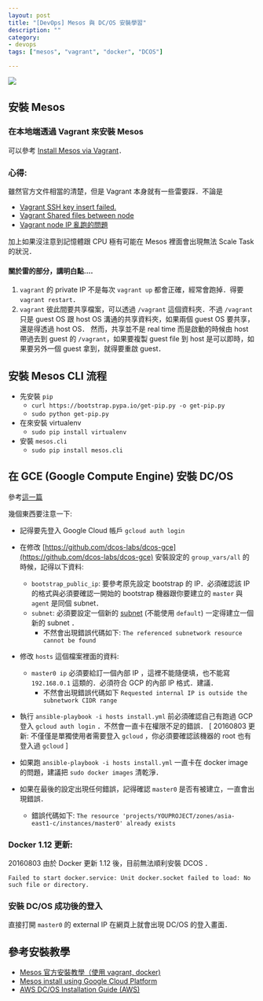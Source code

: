 ```yaml
---
layout: post
title: "[DevOps] Mesos 與 DC/OS 安裝學習"
description: ""
category: 
- devops
tags: ["mesos", "vagrant", "docker", "DCOS"]

---
```


![](http://timothysc.github.io/images/mesos_logo.png)

## 安裝 Mesos

### 在本地端透過 Vagrant 來安裝 Mesos

可以參考 [Install Mesos via Vagrant](https://open.mesosphere.com/advanced-course/introduction/)．

### 心得:

雖然官方文件相當的清楚，但是 Vagrant 本身就有一些雷要踩．不論是

- [Vagrant SSH key insert failed.](http://stackoverflow.com/questions/22922891/vagrant-ssh-authentication-failure)
- [Vagrant Shared files between node](http://stackoverflow.com/questions/16704059/easiest-way-to-copy-a-single-file-from-host-to-vagrant-guest)
- [Vagrant node IP 亂跑的問題](http://stackoverflow.com/questions/22357624/why-isnt-vagrant-private-network-not-set-up-when-configured-within-provider-blo)

加上如果沒注意到記憶體跟 CPU 極有可能在 Mesos 裡面會出現無法 Scale Task 的狀況．

#### 關於雷的部分，講明白點....

1. `vagrant` 的 private IP 不是每次 `vagrant up` 都會正確，經常會跑掉．得要 `vagrant restart`．
2. `vagrant` 彼此間要共享檔案，可以透過 `/vagrant` 這個資料夾．不過 `/vagrant` 只是 guest OS 跟 host OS 溝通的共享資料夾，如果兩個 guest OS 要共享，還是得透過 host OS． 然而，共享並不是 real time 而是啟動的時候由 host 帶過去到 guest 的 `/vagrant`，如果要複製 guest file 到 host 是可以即時，如果要另外一個 guest 拿到，就得要重啟 guest．

## 安裝 Mesos CLI 流程

- 先安裝 `pip`
	- `curl https://bootstrap.pypa.io/get-pip.py -o get-pip.py`
	- `sudo python get-pip.py`
- 在來安裝 virtualenv
	- `sudo pip install virtualenv`
- 安裝 `mesos.cli`
	- `sudo pip install mesos.cli`

## 在 GCE (Google Compute Engine) 安裝 DC/OS 

參考[這一篇](https://dcos.io/docs/1.7/administration/installing/cloud/gce/#install)

幾個東西要注意一下:

- 記得要先登入 Google Cloud 帳戶 `gcloud auth login`
- 在修改 [https://github.com/dcos-labs/dcos-gce](https://github.com/dcos-labs/dcos-gce) 安裝設定的 `group_vars/all` 的時候，記得以下資料:
	-  `bootstrap_public_ip`: 要參考原先設定 bootstrap 的 IP．必須確認該 IP 的格式與必須要確認一開始的 bootstrap 機器跟你要建立的 `master` 與 `agent` 是同個 subnet．
	-  `subnet`: 必須要設定一個新的 [subnet](https://cloud.google.com/compute/docs/subnetworks) (不能使用 `default`) 一定得建立一個新的 subnet ．
		-  不然會出現錯誤代碼如下: `The referenced subnetwork resource cannot be found`
-  修改 `hosts` 這個檔案裡面的資料:
	-  `master0 ip` 必須要給訂一個內部 IP ，這裡不能隨便填，也不能寫 `192.168.0.1` 這類的．必須符合 GCP 的內部 IP 格式．建議．
		-  不然會出現錯誤代碼如下 `Requested internal IP is outside the subnetwork CIDR range`

- 執行 `ansible-playbook -i hosts install.yml` 前必須確認自己有跑過 GCP 登入 `gcloud auth login` ．不然會一直卡在權限不足的錯誤． [ 20160803 更新: 不僅僅是單獨使用者需要登入 `gcloud` ，你必須要確認該機器的 root 也有登入過 `gcloud` ]
- 如果跑 `ansible-playbook -i hosts install.yml` 一直卡在 docker image 的問題，建議把 `sudo docker images` 清乾淨．
- 如果在最後的設定出現任何錯誤，記得確認 `master0` 是否有被建立，一直會出現錯誤．
	- 錯誤代碼如下: `The resource 'projects/YOUPROJECT/zones/asia-east1-c/instances/master0' already exists`


### Docker 1.12 更新:

20160803 由於 Docker 更新 1.12 後，目前無法順利安裝 DCOS ．

`Failed to start docker.service: Unit docker.socket failed to load: No such file or directory.`


### 安裝 DC/OS 成功後的登入

直接打開 `master0` 的 external IP 在網頁上就會出現 DC/OS 的登入畫面．

## 參考安裝教學

- [Mesos 官方安裝教學（使用 vagrant, docker)](https://open.mesosphere.com/advanced-course/installing-software/)
- [Mesos install using Google Cloud Platform](https://peihsinsu.gitbooks.io/docker-note-book/content/mesos-install.html)
- [AWS DC/OS Installation Guide (AWS)](https://dcos.io/docs/1.7/administration/installing/cloud/aws/)